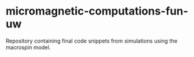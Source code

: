 # micromagnetic-computations-fun-uw
Repository containing final code snippets from simulations using the macrospin model.

